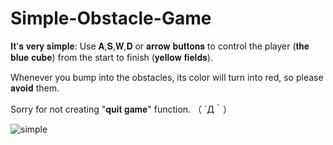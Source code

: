 # Simple-Obstacle-Game

𝐈𝐭'𝐬 𝐯𝐞𝐫𝐲 𝐬𝐢𝐦𝐩𝐥𝐞: Use 𝐀,𝐒,𝐖,𝐃 or 𝐚𝐫𝐫𝐨𝐰 𝐛𝐮𝐭𝐭𝐨𝐧𝐬 to control the player (𝐭𝐡𝐞 𝐛𝐥𝐮𝐞 𝐜𝐮𝐛𝐞) from the start to finish (𝐲𝐞𝐥𝐥𝐨𝐰 𝐟𝐢𝐞𝐥𝐝𝐬). 

Whenever you bump into the obstacles, its color will turn into red, so please 𝐚𝐯𝐨𝐢𝐝 them.

Sorry for not creating "𝐪𝐮𝐢𝐭 𝐠𝐚𝐦𝐞" function. （ ´Д｀）


![simple](https://user-images.githubusercontent.com/97457787/152304088-a2a6a3f7-1257-4390-8756-95ccc88fbd53.png)
